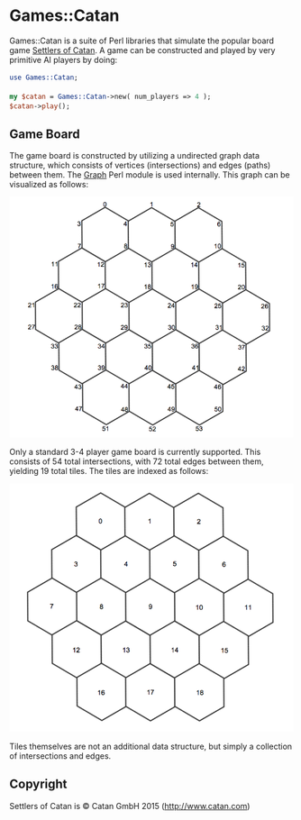 # Games::Catan

Games::Catan is a suite of Perl libraries that simulate the popular board game [Settlers of Catan](http://www.catan.com).  A game can be constructed and played by very primitive AI players by doing:

```perl
use Games::Catan;

my $catan = Games::Catan->new( num_players => 4 );
$catan->play();
```

## Game Board

The game board is constructed by utilizing a undirected graph data structure, which consists of vertices (intersections) and
edges (paths) between them.  The [Graph](https://metacpan.org/pod/distribution/Graph/lib/Graph.pod) Perl module is used
internally.  This graph can be visualized as follows:

![catan undirected graph](img/catan_undirected_graph.png)

Only a standard 3-4 player game board is currently supported.  This consists of 54 total intersections, with 72 total edges
between them, yielding 19 total tiles.  The tiles are indexed as follows:

![catan tiles](img/catan_tiles.png)

Tiles themselves are not an additional data structure, but simply a collection of intersections and edges.

## Copyright

Settlers of Catan is © Catan GmbH 2015 (http://www.catan.com)
